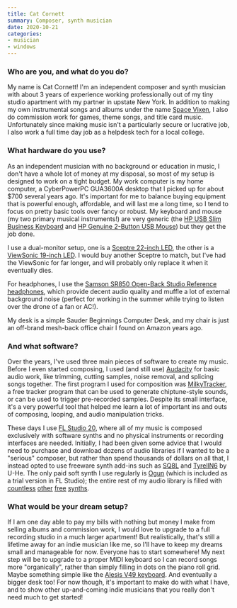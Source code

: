 ```yaml
---
title: Cat Cornett
summary: Composer, synth musician
date: 2020-10-21
categories:
- musician 
- windows
---
```


### Who are you, and what do you do?

My name is Cat Cornett! I'm an independent composer and synth musician with about 3 years of experience working professionally out of my tiny studio apartment with my partner in upstate New York. In addition to making my own instrumental songs and albums under the name [Space Vixen](https://spacevixen.bandcamp.com/ "Cat's music on Bandcamp."), I also do commission work for games, theme songs, and title card music. Unfortunately since making music isn't a particularly secure or lucrative job, I also work a full time day job as a helpdesk tech for a local college.

### What hardware do you use?

As an independent musician with no background or education in music, I don't have a whole lot of money at my disposal, so most of my setup is designed to work on a tight budget. My work computer is my home computer, a CyberPowerPC GUA3600A desktop that I picked up for about $700 several years ago. It's important for me to balance buying equipment that is powerful enough, affordable, and will last me a long time, so I tend to focus on pretty basic tools over fancy or robust. My keyboard and mouse (my two primary musical instruments!) are very generic (the [HP USB Slim Business Keyboard][usb-slim-business-keyboard] and [HP Genuine 2-Button USB Mouse][usb-optical-scroll-mouse]) but they get the job done.

I use a dual-monitor setup, one is a [Sceptre 22-inch LED][e225w-1920], the other is a [ViewSonic 19-inch LED][va1917a]. I would buy another Sceptre to match, but I've had the ViewSonic for far longer, and will probably only replace it when it eventually dies.

For headphones, I use the [Samson SR850 Open-Back Studio Reference headphones][sr850], which provide decent audio quality and muffle a lot of external background noise (perfect for working in the summer while trying to listen over the drone of a fan or AC!).

My desk is a simple Sauder Beginnings Computer Desk, and my chair is just an off-brand mesh-back office chair I found on Amazon years ago.

### And what software?

Over the years, I've used three main pieces of software to create my music. Before I even started composing, I used (and still use) [Audacity][] for basic audio work, like trimming, cutting samples, noise removal, and splicing songs together. The first program I used for composition was [MilkyTracker][], a free tracker program that can be used to generate chiptune-style sounds, or can be used to trigger pre-recorded samples. Despite its small interface, it's a very powerful tool that helped me learn a lot of important ins and outs of composing, looping, and audio manipulation tricks.

These days I use [FL Studio 20][fl-studio], where all of my music is composed exclusively with software synths and no physical instruments or recording interfaces are needed. Initially, I had been given some advice that I would need to purchase and download dozens of audio libraries if I wanted to be a "serious" composer, but rather than spend thousands of dollars on all that, I instead opted to use freeware synth add-ins such as [SQ8L][] and [TyrellN6][] by U-He. The only paid soft synth I use regularly is [Ogun][] (which is included as a trial version in FL Studio); the entire rest of my audio library is filled with [countless][firebird.2] [other][synth1] [free][dexed] [synths][crystal].

### What would be your dream setup?

If I am one day able to pay my bills with nothing but money I make from selling albums and commission work, I would love to upgrade to a full recording studio in a much larger apartment! But realistically, that's still a lifetime away for an indie musician like me, so I'll have to keep my dreams small and manageable for now. Everyone has to start somewhere! My next step will be to upgrade to a proper MIDI keyboard so I can record songs more "organically", rather than simply filling in dots on the piano roll grid. Maybe something simple like the [Alesis V49 keyboard][v49]. And eventually a bigger desk too! For now though, it's important to make do with what I have, and to show other up-and-coming indie musicians that you really don't need much to get started!

[audacity]: https://sourceforge.net/projects/audacity/ "An open-source, cross-platform audio editor."
[crystal]: http://www.greenoak.com/crystal/indexDesktop3.html "A synth plugin."
[dexed]: https://asb2m10.github.io/dexed/ "A synth plugin."
[e225w-1920]: https://www.sceptre.com/Monitors/LED-Monitor/E225W-1920-22-LED-Monitor-product763category12category16.html "A 22 inch LED monitor."
[firebird.2]: https://www.tone2.com/firebird2.html "A synth plugin."
[fl-studio]: https://www.image-line.com/ "An audio editor for Windows."
[milkytracker]: https://milkytracker.org/ "A audio tracker."
[ogun]: https://www.image-line.com/fl-studio/plugins/Ogun/ "A harmonics generator plugin."
[sq8l]: https://www.kvraudio.com/product/sq8l-sq8x-by-siegfried-kullmann "A synth audio plugin."
[sr850]: http://web.archive.org/web/20230321135500/http://www.samsontech.com/samson/products/headphones/sr-series/sr850/ "On-ear headphones."
[synth1]: https://info-geocities.yahoo.co.jp:443/daichi1969/softsynth/ "Synthesiser software."
[tyrelln6]: https://u-he.com/products/tyrelln6/ "An audio synth plugin."
[usb-optical-scroll-mouse]: http://web.archive.org/web/20220826063708/https://www.hp.com/us-en/shop/pdp/hp-usb-optical-scroll-mouse "A mouse."
[usb-slim-business-keyboard]: http://web.archive.org/web/20210708150905/https://www.hp.com/us-en/shop/pdp/hp-usb-slim-business-keyboard "A keyboard."
[v49]: https://www.alesis.com/products/view/v49 "A MIDI keyboard."
[va1917a]: http://web.archive.org/web/20170828090503/http://www.viewsonic.com:80/us/productresources/view/key/va1917a.html "A 19 inch LED monitor."
